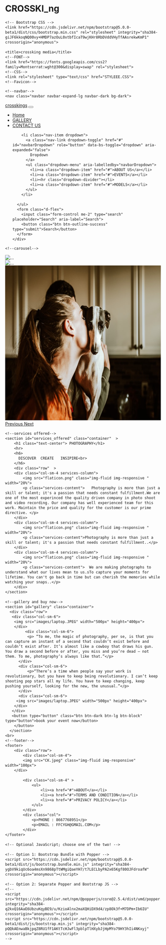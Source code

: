 # CROSSKI_ng
<!DOCTYPE html>
<html lang="en">
  <head>
    <!-- Required meta tags -->
    <meta charset="utf-8">
    <meta name="viewport" content="width=device-width, initial-scale=1">

    <!-- Bootstrap CSS -->
    <link href="https://cdn.jsdelivr.net/npm/bootstrap@5.0.0-beta1/dist/css/bootstrap.min.css" rel="stylesheet" integrity="sha384-giJF6kkoqNQ00vy+HMDP7azOuL0xtbfIcaT9wjKHr8RbDVddVHyTfAAsrekwKmP1" crossorigin="anonymous">

    <title>crossking media</title>
    <!--FONT-->
    <link href="https://fonts.googleapis.com/css2?family=Montserrat:wght@300&display=swap" rel="stylesheet">
    <!--CSS-->
    <link rel="stylesheet" type="text/css" href="STYLEEE.CSS">
    <!--Favicon-->
  </head>
  <body>
    
    <!--navbar-->
    <nav class="navbar navbar-expand-lg navbar-dark bg-dark">
  <div class="container-fluid">
    <a class="navbar-brand" href="#">crosskings</a>
    <button class="navbar-toggler" type="button" data-bs-toggle="collapse" data-bs-target="#navbarSupportedContent" aria-controls="navbarSupportedContent" aria-expanded="false" aria-label="Toggle navigation">
      <span class="navbar-toggler-icon"></span>
    </button>
    <div class="collapse navbar-collapse" id="navbarSupportedContent">
      <ul class="navbar-nav me-auto mb-2 mb-lg-0">
        <li class="nav-item">
          <a class="nav-link active" aria-current="page" href="#">Home</a>
        </li>
        <li class="nav-item">
          <a class="nav-link" href="#">GALLERY</a>
        </li>
         <li class="nav-item">
          <a class="nav-link" href="#">CONTACT US</a>
        </li>

        <li class="nav-item dropdown">
          <a class="nav-link dropdown-toggle" href="#" id="navbarDropdown" role="button" data-bs-toggle="dropdown" aria-expanded="false">
            Dropdown
          </a>
          <ul class="dropdown-menu" aria-labelledby="navbarDropdown">
            <li><a class="dropdown-item" href="#">ABOUT US</a></li>
            <li><a class="dropdown-item" href="#">EVENTS</a></li>
            <li><hr class="dropdown-divider"></li>
            <li><a class="dropdown-item" href="#">MODELS</a></li>
          </ul>
        </li>
       
      </ul>
      <form class="d-flex">
        <input class="form-control me-2" type="search" placeholder="Search" aria-label="Search">
        <button class="btn btn-outline-success" type="submit">Search</button>
      </form>
    </div>
  </div>
</nav>

    <!--carousel-->
<div id="carouselExampleControls" class="carousel slide" data-bs-ride="carousel">
  <div class="carousel-inner">
    <div class="carousel-item active">
      <img src="header1.JPG" class="d-block w-100" style="height: 500px" alt="...">
    </div>
    <div class="carousel-item">
      <img src="header2.JPG" class="d-block w-100" style="height: 500px" alt="...">
    </div>
    <div class="carousel-item">
      <img src="header3.JPEG" class="d-block w-100" style="height: 500px" alt="...">
    </div>
  </div>
  <a class="carousel-control-prev" href="#carouselExampleControls" role="button" data-bs-slide="prev">
    <span class="carousel-control-prev-icon" aria-hidden="true"></span>
    <span class="visually-hidden">Previous</span>
  </a>
  <a class="carousel-control-next" href="#carouselExampleControls" role="button" data-bs-slide="next">
    <span class="carousel-control-next-icon" aria-hidden="true"></span>
    <span class="visually-hidden">Next</span>
  </a>
</div>



    <!--services offered-->
    <section id="services_offered" class="container"  >
        <h1 class="text-center"> PHOTOGRAPHY</h1>
        <hr>
        <h6>  
          DISCOVER  CREATE   INSIPIRE<br> 
        </h6>
        <div class="row"  >
        <div class="col-sm-4 services-column">
            <img src="flaticon.png" class="img-fluid img-responsive " width="20%">
            <p class="services-content">   Photography is more than just a skill or talent; it's a passion that needs constant fulfillment.We are one of the most experinced the quality driven company in photo shoot and video recording. Our company has well experienced team for this work. Maintain the price and quality for the customer is our prime directive. </p>
        </div>
        <div class="col-sm-4 services-column">
            <img src="flaticon.png" class="img-fluid img-responsive " width="20%">
            <p class="services-content">Photography is more than just a skill or talent; it's a passion that needs constant fulfillment..</p>
        </div>
        <div class="col-sm-4 services-column">
            <img src="flaticon.png" class="img-fluid img-responsive " width="20%">
            <p class="services-content">  We are making photographs to understand what our lives mean to us.sTo capture your moments for lifetime. You can't go back in time but can cherish the memories while watching your snaps..</p>
        </div>
    </section>
    
    <!--gallery and buy now-->
    <section id="gallery" class="container">
      <div class="row"> 
       <div class="col-sm-6">
        <img src="images/laptop.JPEG" width="500px" height="400px">
        </div> 
             <div class="col-sm-6">
              <p> “To me, the magic of photography, per se, is that you can capture an instant of a second that couldn’t exist before and couldn’t exist after. It’s almost like a cowboy that draws his gun. You draw a second before or after, you miss and you’re dead – not them. To me, photography’s always like that.”</p>
          </div>
          <div class="col-sm-6">
              <p>“There’s a time when people say your work is revolutionary, but you have to keep being revolutionary. I can’t keep shooting pop stars all my life. You have to keep changing, keep pushing yourself, looking for the new, the unusual.”</p>
          </div>
          <div class="col-sm-6">
         <img src="images/laptop.JPEG" width="500px" height="400px">
        </div> 
       </div>
       <button type="button" class="btn btn-dark btn-lg btn-block" type="button">book your event now</button>
        </button>
      </section>
    <br>
    <!--footer-->
    <footer>
        <div class="row">
            <div class="col-sm-4">
            <img src="CK.jpeg" class="img-fluid img-responsive" width="100px">
        </div>

            <div class="col-sm-4" >
                <ul>
                    <li><a href="#">ABOUT</a></li>
                    <li><a href="#">TERMS AND CONDITION</a></li>
                    <li><a href="#">PRIVACY POLICY</a></li>
                </ul>
            </div>
            <div class="col">
                <p>PHONE : 8667768951</p>
                <p>EMAIL : FFCYGH@GMAIL.COM</p>
            </div>
    </footer>

    <!-- Optional JavaScript; choose one of the two! -->

    <!-- Option 1: Bootstrap Bundle with Popper -->
    <script src="https://cdn.jsdelivr.net/npm/bootstrap@5.0.0-beta1/dist/js/bootstrap.bundle.min.js" integrity="sha384-ygbV9kiqUc6oa4msXn9868pTtWMgiQaeYH7/t7LECLbyPA2x65Kgf80OJFdroafW" crossorigin="anonymous"></script>

    <!-- Option 2: Separate Popper and Bootstrap JS -->
    <!--
    <script src="https://cdn.jsdelivr.net/npm/@popperjs/core@2.5.4/dist/umd/popper.min.js" integrity="sha384-q2kxQ16AaE6UbzuKqyBE9/u/KzioAlnx2maXQHiDX9d4/zp8Ok3f+M7DPm+Ib6IU" crossorigin="anonymous"></script>
    <script src="https://cdn.jsdelivr.net/npm/bootstrap@5.0.0-beta1/dist/js/bootstrap.min.js" integrity="sha384-pQQkAEnwaBkjpqZ8RU1fF1AKtTcHJwFl3pblpTlHXybJjHpMYo79HY3hIi4NKxyj" crossorigin="anonymous"></script>
    -->
  </body>
</html>
